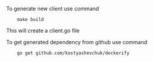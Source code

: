 To generate new client use command

```
    make build
```

This will create a client.go file

To get generated dependency from github use command

```
    go get github.com/kostyashevchuk/dockerify
```